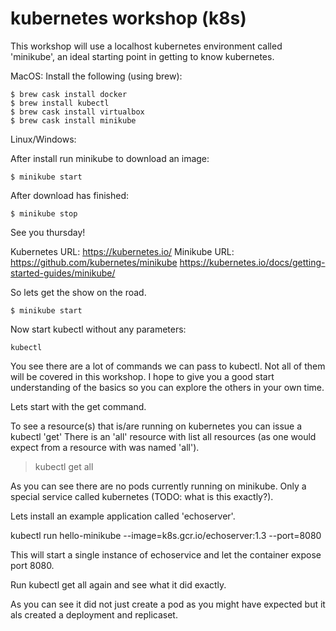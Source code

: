 
# kubernetes workshop (k8s)

This workshop will use a localhost kubernetes environment called 'minikube', an ideal starting point in getting to know kubernetes.

MacOS:
Install the following (using brew):
```
$ brew cask install docker
$ brew install kubectl
$ brew cask install virtualbox
$ brew cask install minikube
```
Linux/Windows:


After install run minikube to download an image:
```
$ minikube start
```
After download has finished:
```
$ minikube stop
```
See you thursday!


Kubernetes URL: 
   https://kubernetes.io/
Minikube URL: 
   https://github.com/kubernetes/minikube
   https://kubernetes.io/docs/getting-started-guides/minikube/

So lets get the show on the road.

```
$ minikube start
```
Now start kubectl without any parameters:

```
kubectl
```
You see there are a lot of commands we can pass to kubectl.
Not all of them will be covered in this workshop.
I hope to give you a good start understanding of the basics so you can explore the others in your own time.




Lets start with the get command.


To see a resource(s) that is/are running on kubernetes you can issue a kubectl 'get' <resource>
There is an 'all' resource with list all resources (as one would expect from a resource with was named 'all').

> kubectl get all

As you can see there are no pods currently running on minikube. Only a special service called kubernetes (TODO: what is this exactly?).

Lets install an example application called 'echoserver'.

kubectl run hello-minikube --image=k8s.gcr.io/echoserver:1.3 --port=8080

This will start a single instance of echoservice and let the container expose port 8080.

Run kubectl get all again and see what it did exactly.

As you can see it did not just create a pod as you might have expected but it als created a deployment and replicaset.





